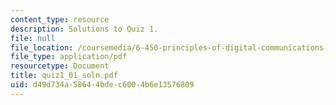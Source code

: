 ```yaml
---
content_type: resource
description: Solutions to Quiz 1.
file: null
file_location: /coursemedia/6-450-principles-of-digital-communications-i-fall-2006/d49d734a58644bdec6004b6e13576809_quiz1_01_soln.pdf
file_type: application/pdf
resourcetype: Document
title: quiz1_01_soln.pdf
uid: d49d734a-5864-4bde-c600-4b6e13576809
---
```

